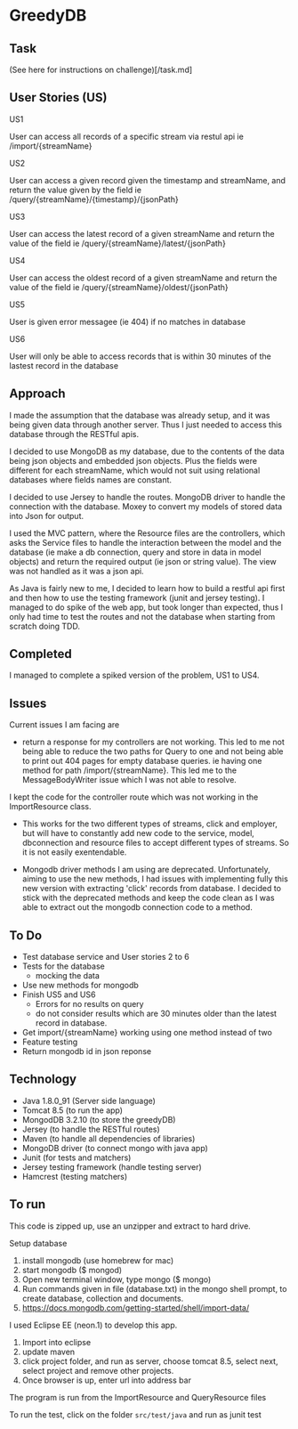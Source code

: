 # GreedyDB

## Task

(See here for instructions on challenge)[/task.md]

## User Stories (US)

US1

User can access all records of a specific stream via restul api ie /import/{streamName}

US2

User can access a given record given the timestamp and streamName, and return the value given by the field ie /query/{streamName}/{timestamp}/{jsonPath}

US3

User can access the latest record of a given streamName and return the value of the field ie /query/{streamName}/latest/{jsonPath}

US4

User can access the oldest record of a given streamName and return the value of the field ie /query/{streamName}/oldest/{jsonPath}

US5

User is given error messagee (ie 404) if no matches in database

US6

User will only be able to access records that is within 30 minutes of the lastest record in the database

## Approach

I made the assumption that the database was already setup, and it was being given data through another server. Thus I just needed to access this database through the RESTful apis.

I decided to use MongoDB as my database, due to the contents of the data being json objects and embedded json objects. Plus the fields were different for each streamName, which would not suit using relational databases where fields names are constant.

I decided to use Jersey to handle the routes. MongoDB driver to handle the connection with the database. Moxey to convert my models of stored data into Json for output.

I used the MVC pattern, where the Resource files are the controllers, which asks the Service files to handle the interaction between the model and the database (ie make a db connection, query and store in data in model objects) and return the required output (ie json or string value). The view was not handled as it was a json api.

As Java is fairly new to me, I decided to learn how to build a restful api first and then how to use the testing framework (junit and jersey testing). I managed to do spike of the web app, but took longer than expected, thus I only had time to test the routes and not the database when starting from scratch doing TDD.

## Completed

I managed to complete a spiked version of the problem, US1 to US4.

## Issues

Current issues I am facing are

- return a response for my controllers are not working. This led to me not being able to reduce the two paths for Query to one and not being able to print out 404 pages for empty database queries. ie having one method for path /import/{streamName}. This led me to the MessageBodyWriter issue which I was not able to resolve.

I kept the code for the controller route which was not working in the ImportResource class.

- This works for the two different types of streams, click and employer, but will have to constantly add new code to the service, model, dbconnection and resource files to accept different types of streams. So it is not easily exentendable.

- Mongodb driver methods I am using are deprecated. Unfortunately, aiming to use the new methods, I had issues with implementing fully this new version with extracting 'click' records from database. I decided to stick with the deprecated methods and keep the code clean as I was able to extract out the mongodb connection code to a method.


## To Do

- Test database service and User stories 2 to 6
- Tests for the database
  - mocking the data
- Use new methods for mongodb
- Finish US5 and US6
  - Errors for no results on query
  - do not consider results which are 30 minutes older than the latest record in database.
- Get import/{streamName} working using one method instead of two
- Feature testing
- Return mongodb id in json reponse

## Technology

- Java 1.8.0_91 (Server side language)
- Tomcat 8.5 (to run the app)
- MongodDB 3.2.10 (to store the greedyDB)
- Jersey (to handle the RESTful routes)
- Maven (to handle all dependencies of libraries)
- MongoDB driver (to connect mongo with java app)
- Junit (for tests and matchers)
- Jersey testing framework (handle testing server)
- Hamcrest (testing matchers)

## To run

This code is zipped up, use an unzipper and extract to hard drive.

Setup database

1. install mongodb (use homebrew for mac)
2. start mongodb  ($ mongod)
3. Open new terminal window, type mongo ($ mongo)
4. Run commands given in file (database.txt) in the mongo shell prompt, to create database, collection and documents.
5. https://docs.mongodb.com/getting-started/shell/import-data/

I used Eclipse EE (neon.1) to develop this app.

1. Import into eclipse
2. update maven
3. click project folder, and  run as server, choose tomcat 8.5, select next, select project and remove other projects.
4. Once browser is up, enter url into address bar

The program is run from the ImportResource and QueryResource files

To run the test, click on the folder `src/test/java` and run as junit test